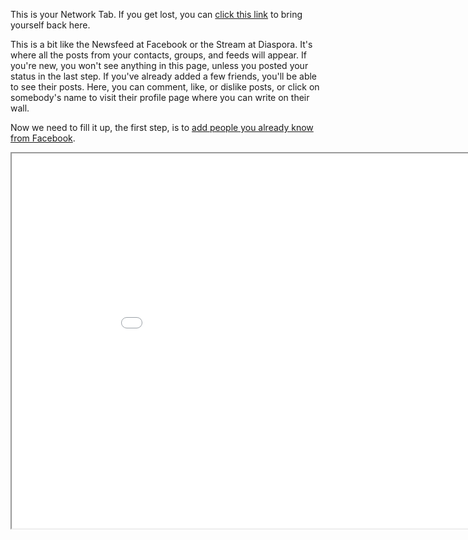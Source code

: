 This is your Network Tab.  If you get lost, you can <a href = "help/network">click this link</a> to bring yourself back here.

This is a bit like the Newsfeed at Facebook or the Stream at Diaspora.  It's where all the posts from your contacts, groups, and feeds will appear.  If you're new, you won't see anything in this page, unless you posted your status in the last step.  If you've already added a few friends, you'll be able to see their posts.  Here, you can comment, like, or dislike posts, or click on somebody's name to visit their profile page where you can write on their wall.

Now we need to fill it up, the first step, is to <a href = "help/peopleyouknow"> add people you already know from Facebook</a>.

<iframe src="network" width="950" height = "600"></iframe>



